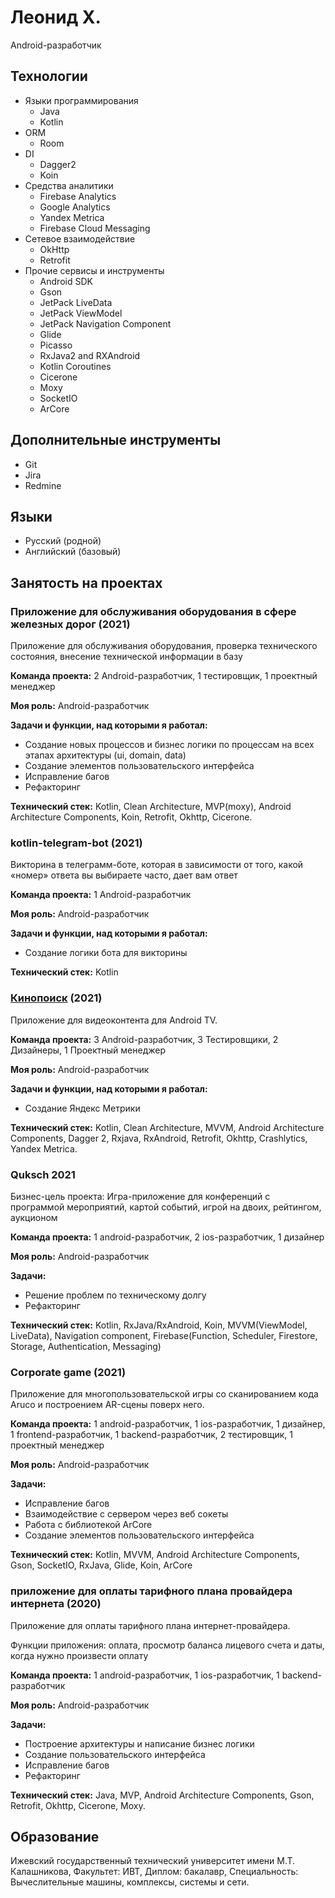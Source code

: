 # Леонид Х.

Android-разработчик

## Технологии

- Языки программирования
    - Java
    - Kotlin
- ORM 
    - Room
- DI
    - Dagger2
    - Koin
- Средства аналитики
    - Firebase Analytics
    - Google Analytics
    - Yandex Metrica
    - Firebase Cloud Messaging
- Сетевое взаимодействие
    - OkHttp
    - Retrofit
- Прочие сервисы и инструменты
    - Android SDK
    - Gson
    - JetPack LiveData
    - JetPack ViewModel
    - JetPack Navigation Component
    - Glide
    - Picasso
    - RxJava2 and RXAndroid
    - Kotlin Coroutines
    - Cicerone
    - Moxy
    - SocketIO
    - ArCore
 
## Дополнительные инструменты
- Git
- Jira
- Redmine


## Языки

* Русский (родной)
* Английский (базовый)


## Занятость на проектах

### Приложение для обслуживания оборудования в сфере железных дорог (2021)

Приложение для обслуживания оборудования, проверка технического состояния, внесение технической информации в базу

**Команда проекта:**
2 Android-разработчик, 1 тестировщик, 1 проектный менеджер  

**Моя роль:**
Android-разработчик

**Задачи и функции, над которыми я работал:**
- Создание новых процессов и бизнес логики по процессам на всех этапах архитектуры (ui, domain, data)
- Создание элементов пользовательского интерфейса
- Исправление багов
- Рефакторинг

**Технический стек:**
Kotlin, Clean Architecture, MVP(moxy), Android Architecture Components, Koin, Retrofit, Okhttp, Cicerone.

###  kotlin-telegram-bot (2021)
Викторина в телеграмм-боте, которая в зависимости от того, какой «номер» ответа
вы выбираете часто, дает вам ответ

**Команда проекта:**
1 Android-разработчик

**Моя роль:**
Android-разработчик

**Задачи и функции, над которыми я работал:**
- Создание логики бота для викторины

**Технический стек:**
Kotlin

### [Кинопоиск](https://play.google.com/store/apps/details?id=ru.kinopoisk.tv) (2021)
Приложение для видеоконтента для Android TV.

**Команда проекта:**
3 Android-разработчик, 3 Тестировщики, 2 Дизайнеры, 1 Проектный менеджер

**Моя роль:**
Android-разработчик

**Задачи и функции, над которыми я работал:**
- Создание Яндекс Метрики

**Технический стек:**
Kotlin, Clean Architecture, MVVM, Android Architecture Components, Dagger 2, Rxjava, RxAndroid, Retrofit, Okhttp, Crashlytics, Yandex Metrica.

### Quksch 2021
Бизнес-цель проекта:
Игра-приложение для конференций с программой мероприятий, картой событий, игрой на двоих, рейтингом, аукционом

**Команда проекта:**
1 android-разработчик, 2 ios-разработчик, 1 дизайнер

**Моя роль:**
Android-разработчик

**Задачи:**
- Решение проблем по техническому долгу
- Рефакторинг

**Технический стек:**
Kotlin, RxJava/RxAndroid, Koin, MVVM(ViewModel, LiveData), Navigation component, Firebase(Function, Scheduler, Firestore, Storage, Authentication, Messaging)

### Сorporate game (2021)
Приложение для многопользовательской игры со сканированием кода Aruco и построением AR-сцены поверх него.

**Команда проекта:**
1 android-разработчик, 1 ios-разработчик, 1 дизайнер, 1 frontend-разработчик, 1 backend-разработчик, 2 тестировщик, 1 проектный менеджер

**Моя роль:**
Android-разработчик

**Задачи:**
- Исправление багов
- Взаимодействие с сервером через веб сокеты
- Работа с библиотекой ArCore
- Создание элементов пользовательского интерфейса

**Технический стек:**
Kotlin, MVVM, Android Architecture Components, Gson, SocketIO, RxJava, Glide, Koin, ArCore

### приложение для оплаты тарифного плана провайдера интернета (2020)
Приложение для оплаты тарифного плана интернет-провайдера.

Функции приложения: оплата, просмотр баланса лицевого счета и даты, когда нужно произвести оплату

**Команда проекта:**
1 android-разработчик, 1 ios-разработчик, 1 backend-разработчик

**Моя роль:**
Android-разработчик

**Задачи:**
- Построение архитектуры и написание бизнес логики
- Создание пользовательского интерфейса
- Исправление багов
- Рефакторинг

**Технический стек:**
Java, MVP, Android Architecture Components, Gson, Retrofit, Okhttp, Cicerone, Moxy.


## Образование

Ижевский государственный технический университет имени М.Т. Калашникова, Факультет: ИВТ,
Диплом: бакалавр,
Специальность: Вычеслительные машины, комплексы, системы и сети.
